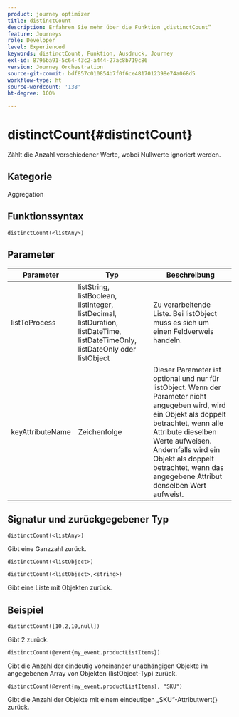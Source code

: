 ```yaml
---
product: journey optimizer
title: distinctCount
description: Erfahren Sie mehr über die Funktion „distinctCount“
feature: Journeys
role: Developer
level: Experienced
keywords: distinctCount, Funktion, Ausdruck, Journey
exl-id: 8796ba91-5c64-43c2-a444-27ac8b719c86
version: Journey Orchestration
source-git-commit: bdf857c010854b7f0f6ce4817012398e74a068d5
workflow-type: ht
source-wordcount: '138'
ht-degree: 100%

---
```


# distinctCount{#distinctCount}

Zählt die Anzahl verschiedener Werte, wobei Nullwerte ignoriert werden.

## Kategorie

Aggregation

## Funktionssyntax

`distinctCount(<listAny>)`

## Parameter

| Parameter | Typ | Beschreibung |
|-----------|------------------|------------------|
| listToProcess | listString, listBoolean, listInteger, listDecimal, listDuration, listDateTime, listDateTimeOnly, listDateOnly oder listObject | Zu verarbeitende Liste. Bei listObject muss es sich um einen Feldverweis handeln. |
| keyAttributeName | Zeichenfolge | Dieser Parameter ist optional und nur für listObject. Wenn der Parameter nicht angegeben wird, wird ein Objekt als doppelt betrachtet, wenn alle Attribute dieselben Werte aufweisen. Andernfalls wird ein Objekt als doppelt betrachtet, wenn das angegebene Attribut denselben Wert aufweist. |

## Signatur und zurückgegebener Typ

`distinctCount(<listAny>)`

Gibt eine Ganzzahl zurück.

`distinctCount(<listObject>)`

`distinctCount(<listObject>,<string>)`

Gibt eine Liste mit Objekten zurück.


## Beispiel

`distinctCount([10,2,10,null])`

Gibt 2 zurück.

`distinctCount(@event{my_event.productListItems})`

Gibt die Anzahl der eindeutig voneinander unabhängigen Objekte im angegebenen Array von Objekten (listObject-Typ) zurück.

`distinctCount(@event{my_event.productListItems}, "SKU")`

Gibt die Anzahl der Objekte mit einem eindeutigen „SKU“-Attributwert{} zurück.
